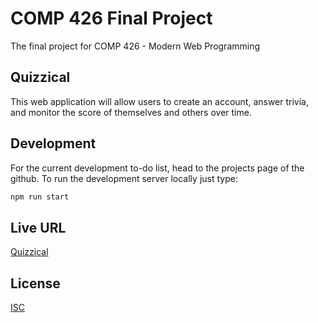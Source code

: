 # COMP 426 Final Project
The final project for COMP 426 - Modern Web Programming

## Quizzical
This web application will allow users to create an account, answer trivia, and monitor the score of themselves and others over time.

## Development
For the current development to-do list, head to the projects page of the github.
To run the development server locally just type:
```bash
npm run start
```

## Live URL
[Quizzical](https://comp426-quizapp.web.app/)

## License
[ISC](https://choosealicense.com/licenses/isc/)